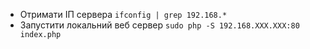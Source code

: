  - Отримати ІП сервера `ifconfig | grep 192.168.*`
 - Запустити локальний веб сервер `sudo php -S 192.168.XXX.XXX:80 index.php`

